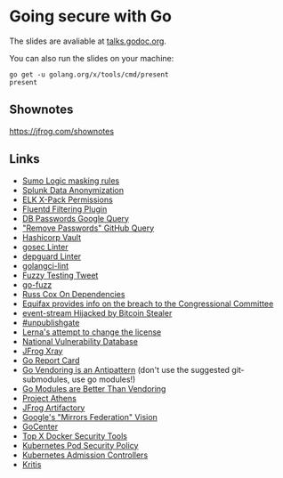 # Going secure with Go


The slides are avaliable at [talks.godoc.org](https://talks.godoc.org/github.com/rumyantseva/going-secure/going-secure.slide).

You can also run the slides on your machine:

```
go get -u golang.org/x/tools/cmd/present
present
```

## Shownotes

https://jfrog.com/shownotes

## Links

*   [Sumo Logic masking rules](https://help.sumologic.com/Manage/Collection/Processing-Rules/Mask-Rules)
*   [Splunk Data Anonymization](https://docs.splunk.com/Documentation/Splunk/7.2.3/Data/Anonymizedata)
*   [ELK X-Pack Permissions](https://www.elastic.co/guide/en/x-pack/current/security-privileges.html)
*   [Fluentd Filtering Plugin](https://docs.fluentd.org/v1.0/articles/filter-plugin-overview)
*   [DB Passwords Google Query](https://www.google.com/search?q=%22DB_PASSWORD%22+filetype%3Aenv+%3D%3D%3D&oq=%22DB_PASSWORD%22+filetype%3Aenv+%3D%3D%3D)
*   ["Remove Passwords" GitHub Query](https://github.com/search?q=%22remove+password%22&type=Commits)
*   [Hashicorp Vault](https://www.vaultproject.io/)
*   [gosec Linter](https://github.com/securego/gosec)
*   [depguard Linter](https://github.com/OpenPeeDeeP/depguard)
*   [golangci-lint](https://github.com/golangci/golangci-lint)
*   [Fuzzy Testing Tweet](https://twitter.com/sempf/status/514473420277694465?lang=en)
*   [go-fuzz](https://github.com/dvyukov/go-fuzz)
*   [Russ Cox On Dependencies](https://research.swtch.com/deps)
*   [Equifax provides info on the breach to the Congressional Committee](https://oversight.house.gov/news/press-releases/equifax-provides-new-info-on-breach)
*   [event-stream Hijacked by Bitcoin Stealer](https://www.theregister.co.uk/2018/11/26/npm_repo_bitcoin_stealer/)
*   [#unpublishgate](https://www.theregister.co.uk/2016/03/23/npm_left_pad_chaos/)
*   [Lerna's attempt to change the license](https://github.com/lerna/lerna/pull/1616)
*   [National Vulnerability Database](https://nvd.nist.gov/)
*   [JFrog Xray](http://jfrog.com/xray/)
*   [Go Report Card](https://goreportcard.com)
*   [Go Vendoring is an Antipattern](https://gist.github.com/datagrok/8577287) (don't use the suggested git-submodules, use go modules!)
*   [Go Modules are Better Than Vendoring](https://medium.com/jfrogplatform/golang-dependency-management-doing-it-right-3f214878a188)
*   [Project Athens](https://docs.gomods.io/)
*   [JFrog Artifactory](http://jfrog.com/integration/go-registry/)
*   [Google's "Mirrors Federation" Vision](https://blog.golang.org/#TOC_6.)
*   [GoCenter](https://gocenter.io/)
*   [Top X Docker Security Tools](https://www.google.com/search?client=firefox-b-1-ab&ei=n5FQXLX7KND4wAK3pabYBg&q=docker+containers+security+tool)
*   [Kubernetes Pod Security Policy](https://kubernetes.io/docs/concepts/policy/pod-security-policy/)
*   [Kubernetes Admission Controllers](https://kubernetes.io/docs/reference/access-authn-authz/admission-controllers/)
*   [Kritis](https://github.com/grafeas/kritis)
